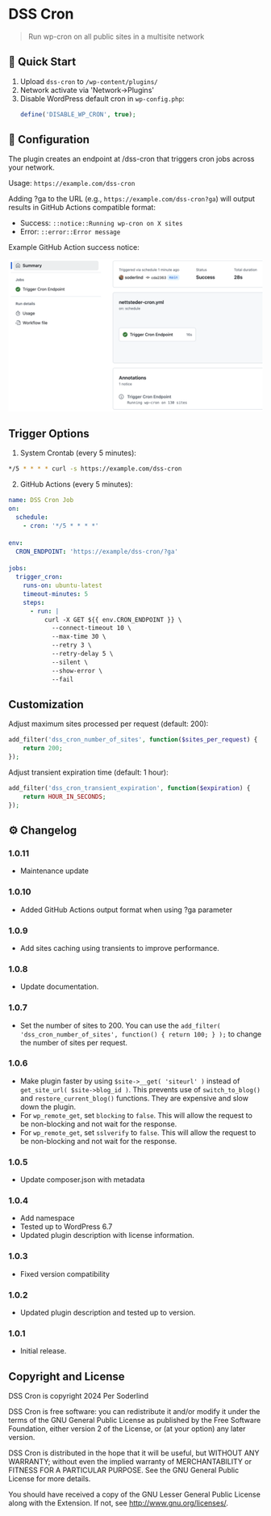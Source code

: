 # DSS Cron

> Run wp-cron on all public sites in a multisite network

## 🚀 Quick Start

1. Upload `dss-cron` to `/wp-content/plugins/`
2. Network activate via 'Network->Plugins'
3. Disable WordPress default cron in `wp-config.php`:
   ```php
   define('DISABLE_WP_CRON', true);
   ```

## 🔧 Configuration

The plugin creates an endpoint at /dss-cron that triggers cron jobs across your network.

Usage: `https://example.com/dss-cron`

Adding ?ga to the URL (e.g., `https://example.com/dss-cron?ga`) will output results in GitHub Actions compatible format:

- Success: `::notice::Running wp-cron on X sites`
- Error: `::error::Error message`

Example GitHub Action success notice:

<img src="assets/ga-output.png" alt="GitHub Action - Success notice" style="with: 60%">

## Trigger Options

1. System Crontab (every 5 minutes):

```bash
*/5 * * * * curl -s https://example.com/dss-cron
```

2. GitHub Actions (every 5 minutes):

```yaml
name: DSS Cron Job
on:
  schedule:
    - cron: '*/5 * * * *'

env:
  CRON_ENDPOINT: 'https://example/dss-cron/?ga'

jobs:
  trigger_cron:
    runs-on: ubuntu-latest
    timeout-minutes: 5
    steps:
      - run: |
          curl -X GET ${{ env.CRON_ENDPOINT }} \
            --connect-timeout 10 \
            --max-time 30 \
            --retry 3 \
            --retry-delay 5 \
            --silent \
            --show-error \
            --fail
```

## Customization

Adjust maximum sites processed per request (default: 200):

```php
add_filter('dss_cron_number_of_sites', function($sites_per_request) {
	return 200;
});
```

Adjust transient expiration time (default: 1 hour):

```php
add_filter('dss_cron_transient_expiration', function($expiration) {
	return HOUR_IN_SECONDS;
});
```

## ⚙️ Changelog

### 1.0.11

- Maintenance update

### 1.0.10

- Added GitHub Actions output format when using ?ga parameter

### 1.0.9

- Add sites caching using transients to improve performance.

### 1.0.8

- Update documentation.

### 1.0.7

- Set the number of sites to 200. You can use the `add_filter( 'dss_cron_number_of_sites', function() { return 100; } );` to change the number of sites per request.

### 1.0.6

- Make plugin faster by using `$site->__get( 'siteurl' )` instead of `get_site_url( $site->blog_id )`. This prevents use of `switch_to_blog()` and `restore_current_blog()` functions. They are expensive and slow down the plugin.
- For `wp_remote_get`, set `blocking` to `false`. This will allow the request to be non-blocking and not wait for the response.
- For `wp_remote_get`, set `sslverify` to `false`. This will allow the request to be non-blocking and not wait for the response.

### 1.0.5

- Update composer.json with metadata

### 1.0.4

- Add namespace
- Tested up to WordPress 6.7
- Updated plugin description with license information.

### 1.0.3

- Fixed version compatibility

### 1.0.2

- Updated plugin description and tested up to version.

### 1.0.1

- Initial release.

## Copyright and License

DSS Cron is copyright 2024 Per Soderlind

DSS Cron is free software: you can redistribute it and/or modify it under the terms of the GNU General Public License as published by the Free Software Foundation, either version 2 of the License, or (at your option) any later version.

DSS Cron is distributed in the hope that it will be useful, but WITHOUT ANY WARRANTY; without even the implied warranty of MERCHANTABILITY or FITNESS FOR A PARTICULAR PURPOSE. See the GNU General Public License for more details.

You should have received a copy of the GNU Lesser General Public License along with the Extension. If not, see http://www.gnu.org/licenses/.
